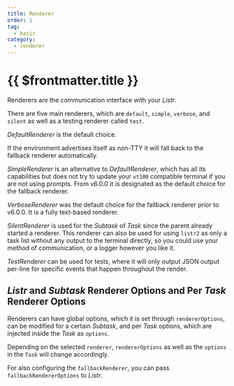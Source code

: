 ```yaml
---
title: Renderer
order: 1
tag:
  - basic
category:
  - renderer
---
```


# {{ $frontmatter.title }}

Renderers are the communication interface with your _Listr_.

<!-- more -->

There are five main renderers, which are `default`, `simple`, `verbose`, and `silent` as well as a testing renderer called `test`.

_DefaultRenderer_ is the default choice.

If the environment advertises itself as non-TTY it will fall back to the fallback renderer automatically.

_SimpleRenderer_ is an alternative to _DefaultRenderer_, which has all its capabilities but does not try to update your `vt100` compatible terminal if you are not using prompts. From <Badge><FontIcon icon="mdi:tag-text-outline"/>v6.0.0</Badge> it is designated as the default choice for the fallback renderer.

_VerboseRenderer_ was the default choice for the fallback renderer prior to <Badge><FontIcon icon="mdi:tag-text-outline"/>v6.0.0</Badge>. It is a fully text-based renderer.

_SilentRenderer_ is used for the _Subtask_ of _Task_ since the parent already started a renderer. This renderer can also be used for using `listr2` as only a task list without any output to the terminal directly, so you could use your method of communication, or a logger however you like it.

_TestRenderer_ can be used for tests, where it will only output JSON output per-line for specific events that happen throughout the render.

## _Listr_ and _Subtask_ Renderer Options and Per _Task_ Renderer Options

Renderers can have global options, which it is set through `rendererOptions`, can be modified for a certain _Subtask_, and per _Task_ options, which are injected inside the _Task_ as `options`.

Depending on the selected `renderer`, `rendererOptions` as well as the `options` in the `Task` will change accordingly.

For also configuring the `fallbackRenderer`, you can pass `fallbackRendererOptions` to _Listr_.
